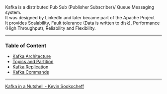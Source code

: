 Kafka is a distributed Pub Sub (Publisher Subscriber)/ Queue Messaging system.  
It was designed by LinkedIn and later became part of the Apache Project  
It provides Scalability, Fault tolerance (Data is written to disk), Performance (High Throughput), Reliability and Flexibility.

---

### Table of Content

* [Kafka Architecture](Kafka%20Architecture.md)
* [Topics and Partition](Topics%20and%20Partition.md)
* [Kafka Replication](Kafka%20Replication.md)
* [Kafka Commands](Kafka%20Commands.md)

---

[Kafka in a Nutshell - Kevin Sookocheff](https://sookocheff.com/post/kafka/kafka-in-a-nutshell/)